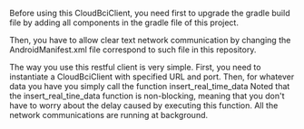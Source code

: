 Before using this CloudBciClient, you need first to upgrade the gradle build file by adding
all components in the gradle file of this project.

Then, you have to allow clear text network communication by changing the AndroidManifest.xml
file correspond to such file in this repository.

The way you use this restful client is very simple.
First, you need to instantiate a CloudBciClient with specified URL and port.
Then, for whatever data you have you simply call the function insert_real_time_data
Noted that the insert_real_tine_data function is non-blocking, meaning that you don't
have to worry about the delay caused by executing this function. All the network
communications are running at background.
